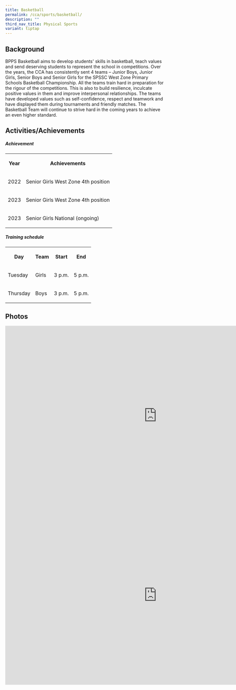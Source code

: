```yaml
---
title: Basketball
permalink: /cca/sports/basketball/
description: ""
third_nav_title: Physical Sports
variant: tiptap
---
```

<h2>Background</h2>
<p>BPPS Basketball aims to develop students' skills in basketball, teach
values and send deserving students to represent the school in competitions.
Over the years, the CCA has consistently sent 4 teams – Junior Boys, Junior
Girls, Senior Boys and Senior Girls for the SPSSC West Zone Primary Schools
Basketball Championship. All the teams train hard in preparation for the
rigour of the competitions. This is also to build resilience, inculcate
positive values in them and improve interpersonal relationships. The teams
have developed values such as self-confidence, respect and teamwork and
have displayed them during tournaments and friendly matches. The Basketball
Team will continue to strive hard in the coming years to achieve an even
higher standard.</p>
<h2>Activities/Achievements</h2>
<h5><strong>Achievement</strong></h5>
<table>
<tbody>
<tr>
<th rowspan="1" colspan="1">
<p>Year</p>
</th>
<th rowspan="1" colspan="1">
<p>Achievements</p>
</th>
</tr>
<tr>
<td rowspan="1" colspan="1">
<p>2022</p>
</td>
<td rowspan="1" colspan="1">
<p>Senior Girls West Zone 4th position</p>
</td>
</tr>
<tr>
<td rowspan="1" colspan="1">
<p>2023</p>
</td>
<td rowspan="1" colspan="1">
<p>Senior Girls West Zone 4th position</p>
</td>
</tr>
<tr>
<td rowspan="1" colspan="1">
<p>2023</p>
</td>
<td rowspan="1" colspan="1">
<p>Senior Girls National (ongoing)</p>
</td>
</tr>
</tbody>
</table>
<h5><strong>Training schedule</strong></h5>
<table>
<tbody>
<tr>
<th rowspan="1" colspan="1">
<p>Day</p>
</th>
<th rowspan="1" colspan="1">
<p>Team</p>
</th>
<th rowspan="1" colspan="1">
<p>Start</p>
</th>
<th rowspan="1" colspan="1">
<p>End</p>
</th>
</tr>
<tr>
<td rowspan="1" colspan="1">
<p>Tuesday</p>
</td>
<td rowspan="1" colspan="1">
<p>Girls</p>
</td>
<td rowspan="1" colspan="1">
<p>3 p.m.</p>
</td>
<td rowspan="1" colspan="1">
<p>5 p.m.</p>
</td>
</tr>
<tr>
<td rowspan="1" colspan="1">
<p>Thursday</p>
</td>
<td rowspan="1" colspan="1">
<p>Boys</p>
</td>
<td rowspan="1" colspan="1">
<p>3 p.m.</p>
</td>
<td rowspan="1" colspan="1">
<p>5 p.m.</p>
</td>
</tr>
</tbody>
</table>
<h2>Photos</h2>
<div class="iframe-wrapper">
<iframe height="569" width="960" allowfullscreen="true" frameborder="0" src="https://docs.google.com/presentation/d/e/2PACX-1vQZIBoz5rfpHOnvFwW3wCxj-YRkdSHrVrVPiffYfZXzV7kDrY-xCZRAo5HglIwagGPQ8ygPu169EKDG/embed?start=false&amp;loop=false&amp;delayms=3000"></iframe>
</div>
<div class="iframe-wrapper">
<iframe height="569" width="960" allowfullscreen="true" frameborder="0" src="https://docs.google.com/presentation/d/e/2PACX-1vTbJ2hehbWhhZAZewuU74uSefkh8tsicYJzitZlUztuvNZPKYapB9XuOmOwV4T_qwHA1blrr3UpnAvC/embed?start=false&amp;loop=false&amp;delayms=3000"></iframe>
</div>
<p></p>